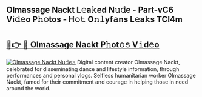 ## Olmassage Nackt L𝚎a𝚔ed N𝚞𝚍e - Part-vC6 Vi𝚍𝚎o P𝚑𝚘tos - H𝚘𝚝 O𝚗𝚕yf𝚊ns L𝚎a𝚔s TCI4m

# <h2><a href="http://kfbimtg.oniu.top/?m=Olmassage+Nackt">🔗👉 🔴 Olmassage Nackt P𝚑ot𝚘𝚜 V𝚒d𝚎o</a></h2>

[![Olmassage Nackt Nu𝚍e𝚜](https://i.imgur.com/0qMVB7G.gif)](http://kfbimtg.oniu.top/?m=Olmassage+Nackt)
Digital content creator Olmassage Nackt, celebrated for disseminating dance and lifestyle information, through performances and personal vlogs. Selfless humanitarian worker Olmassage Nackt, famed for their commitment and courage in helping those in need around the world.  
